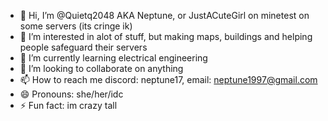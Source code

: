 - 👋 Hi, I’m @Quietq2048 AKA Neptune, or JustACuteGirl on minetest on some servers (its cringe ik) 
- 👀 I’m interested in alot of stuff, but making maps, buildings and helping people safeguard their servers
- 🌱 I’m currently learning electrical engineering
- 💞️ I’m looking to collaborate on anything
- 📫 How to reach me discord: neptune17, email: neptune1997@gmail.com
- 😄 Pronouns: she/her/idc 
- ⚡ Fun fact: im crazy tall

<!---
Quietq2048/Quietq2048 is a ✨ special ✨ repository because its `README.md` (this file) appears on your GitHub profile.
You can click the Preview link to take a look at your changes.
--->

